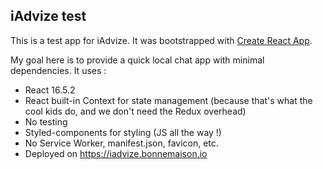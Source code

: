 ## iAdvize test

This is a test app for iAdvize. It was bootstrapped with [Create React App](https://github.com/facebook/create-react-app).

My goal here is to provide a quick local chat app with minimal dependencies. It uses :

- React 16.5.2
- React built-in Context for state management (because that's what the cool kids do, and we don't need the Redux overhead)
- No testing
- Styled-components for styling (JS all the way !)
- No Service Worker, manifest.json, favicon, etc.
- Deployed on https://iadvize.bonnemaison.io